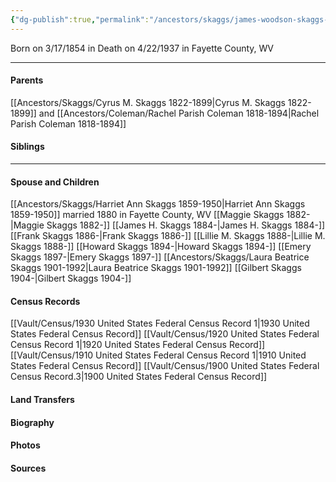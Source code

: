 ```yaml
---
{"dg-publish":true,"permalink":"/ancestors/skaggs/james-woodson-skaggs-1854-1937/","tags":["James-Woodson-Skaggs"]}
---
```


Born on  3/17/1854 in <!-- link to place -->
Death on 4/22/1937 in Fayette County, WV

---
#### Parents

[[Ancestors/Skaggs/Cyrus M. Skaggs 1822-1899\|Cyrus M. Skaggs 1822-1899]]  and [[Ancestors/Coleman/Rachel Parish Coleman 1818-1894\|Rachel Parish Coleman 1818-1894]]
#### Siblings
<!-- Link to sibling -->

---
#### Spouse and Children
[[Ancestors/Skaggs/Harriet Ann Skaggs 1859-1950\|Harriet Ann Skaggs 1859-1950]] married 1880 in Fayette County, WV
[[Maggie Skaggs 1882-\|Maggie Skaggs 1882-]]
[[James H. Skaggs 1884-\|James H. Skaggs 1884-]]
[[Frank Skaggs 1886-\|Frank Skaggs 1886-]]
[[Lillie M. Skaggs 1888-\|Lillie M. Skaggs 1888-]]
[[Howard Skaggs 1894-\|Howard Skaggs 1894-]]
[[Emery Skaggs 1897-\|Emery Skaggs 1897-]]
[[Ancestors/Skaggs/Laura Beatrice Skaggs 1901-1992\|Laura Beatrice Skaggs 1901-1992]]
[[Gilbert Skaggs 1904-\|Gilbert Skaggs 1904-]]
#### Census Records
[[Vault/Census/1930 United States Federal Census Record 1\|1930 United States Federal Census Record]]
[[Vault/Census/1920 United States Federal Census Record 1\|1920 United States Federal Census Record]]
[[Vault/Census/1910 United States Federal Census Record 1\|1910 United States Federal Census Record]]
[[Vault/Census/1900 United States Federal Census Record.3\|1900 United States Federal Census Record]]
#### Land Transfers

#### Biography

#### Photos

#### Sources

